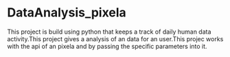 # DataAnalysis_pixela
This project is build using python that keeps a track of daily human data activity.This project gives a analysis of an data for an user.This projec works with the api of an pixela and by passing the specific parameters into it.
